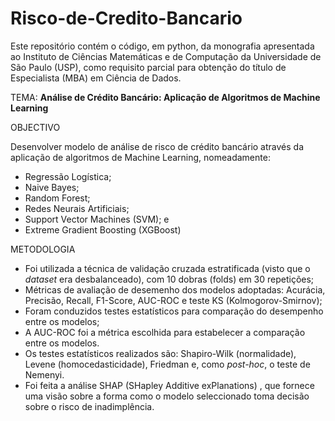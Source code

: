 # Risco-de-Credito-Bancario


Este repositório contém o código, em python,  da monografia apresentada ao Instituto de Ciências Matemáticas e de Computação da 
Universidade de São Paulo (USP), como requisito parcial para obtenção do título de Especialista (MBA) em Ciência de Dados.


TEMA: **Análise de Crédito Bancário: Aplicação de Algoritmos de Machine Learning**

OBJECTIVO

Desenvolver modelo de análise de risco de crédito bancário através da aplicação de algoritmos de Machine Learning, nomeadamente: 
- Regressão Logística;
- Naive Bayes;
- Random Forest;
- Redes Neurais Artificiais;
- Support Vector Machines (SVM); e
- Extreme Gradient Boosting (XGBoost)

METODOLOGIA
- Foi utilizada a  técnica de validação cruzada estratificada (visto que o _dataset_ era desbalanceado), com 10 dobras (folds) em 30 repetições;
- Métricas de avaliação de desemenho dos modelos adoptadas: Acurácia, Precisão, Recall, F1-Score, AUC-ROC e teste KS (Kolmogorov-Smirnov);
- Foram conduzidos testes estatísticos para comparação do desempenho entre os modelos;
- A AUC-ROC foi a métrica escolhida para estabelecer a comparação entre os modelos.
- Os testes estatísticos realizados são: Shapiro-Wilk (normalidade), Levene (homocedasticidade), Friedman e, como _post-hoc_, o teste de Nemenyi.
- Foi feita a análise SHAP (SHapley Additive exPlanations) , que fornece uma visão sobre a forma como o modelo seleccionado toma decisão sobre o risco de inadimplência.

